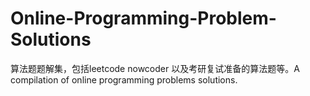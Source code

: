 # Online-Programming-Problem-Solutions
算法题题解集，包括leetcode nowcoder 以及考研复试准备的算法题等。A compilation of online programming problems solutions.
